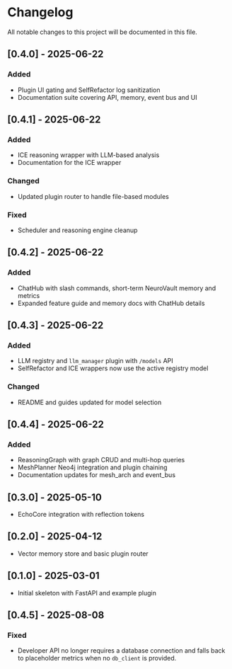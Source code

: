 # Changelog

All notable changes to this project will be documented in this file.

## [0.4.0] - 2025-06-22
### Added
- Plugin UI gating and SelfRefactor log sanitization
- Documentation suite covering API, memory, event bus and UI


## [0.4.1] - 2025-06-22
### Added
- ICE reasoning wrapper with LLM-based analysis
- Documentation for the ICE wrapper


### Changed
- Updated plugin router to handle file-based modules

### Fixed
- Scheduler and reasoning engine cleanup





## [0.4.2] - 2025-06-22
### Added
- ChatHub with slash commands, short-term NeuroVault memory and metrics
- Expanded feature guide and memory docs with ChatHub details


## [0.4.3] - 2025-06-22
### Added
- LLM registry and `llm_manager` plugin with `/models` API
- SelfRefactor and ICE wrappers now use the active registry model
### Changed
- README and guides updated for model selection

## [0.4.4] - 2025-06-22
### Added
- ReasoningGraph with graph CRUD and multi-hop queries
- MeshPlanner Neo4j integration and plugin chaining
- Documentation updates for mesh_arch and event_bus



## [0.3.0] - 2025-05-10
- EchoCore integration with reflection tokens

## [0.2.0] - 2025-04-12
- Vector memory store and basic plugin router

## [0.1.0] - 2025-03-01
- Initial skeleton with FastAPI and example plugin

## [0.4.5] - 2025-08-08
### Fixed
- Developer API no longer requires a database connection and falls back to placeholder metrics when no `db_client` is provided.
